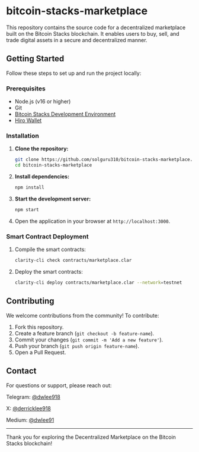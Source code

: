 # bitcoin-stacks-marketplace
This repository contains the source code for a decentralized marketplace built on the Bitcoin Stacks blockchain. It enables users to buy, sell, and trade digital assets in a secure and decentralized manner.

## Getting Started

Follow these steps to set up and run the project locally:

### Prerequisites

- Node.js (v16 or higher)
- Git
- [Bitcoin Stacks Development Environment](https://docs.stacks.co/)
- [Hiro Wallet](https://www.hiro.so/wallet)

### Installation

1. **Clone the repository:**
   ```bash
   git clone https://github.com/solguru310/bitcoin-stacks-marketplace.git
   cd bitcoin-stacks-marketplace
   ```

2. **Install dependencies:**
   ```bash
   npm install
   ```

3. **Start the development server:**
   ```bash
   npm start
   ```

4. Open the application in your browser at `http://localhost:3000`.

### Smart Contract Deployment

1. Compile the smart contracts:
   ```bash
   clarity-cli check contracts/marketplace.clar
   ```

2. Deploy the smart contracts:
   ```bash
   clarity-cli deploy contracts/marketplace.clar --network=testnet
   ```

## Contributing

We welcome contributions from the community! To contribute:

1. Fork this repository.
2. Create a feature branch (`git checkout -b feature-name`).
3. Commit your changes (`git commit -m 'Add a new feature'`).
4. Push your branch (`git push origin feature-name`).
5. Open a Pull Request.


## Contact

For questions or support, please reach out:

Telegram: [@dwlee918](https://t.me/@dwlee918)

X: [@derricklee918](https://x.com/derricklee918)

Medium: [@dwlee91](https://medium.com/@dwlee91)

---

Thank you for exploring the Decentralized Marketplace on the Bitcoin Stacks blockchain!
